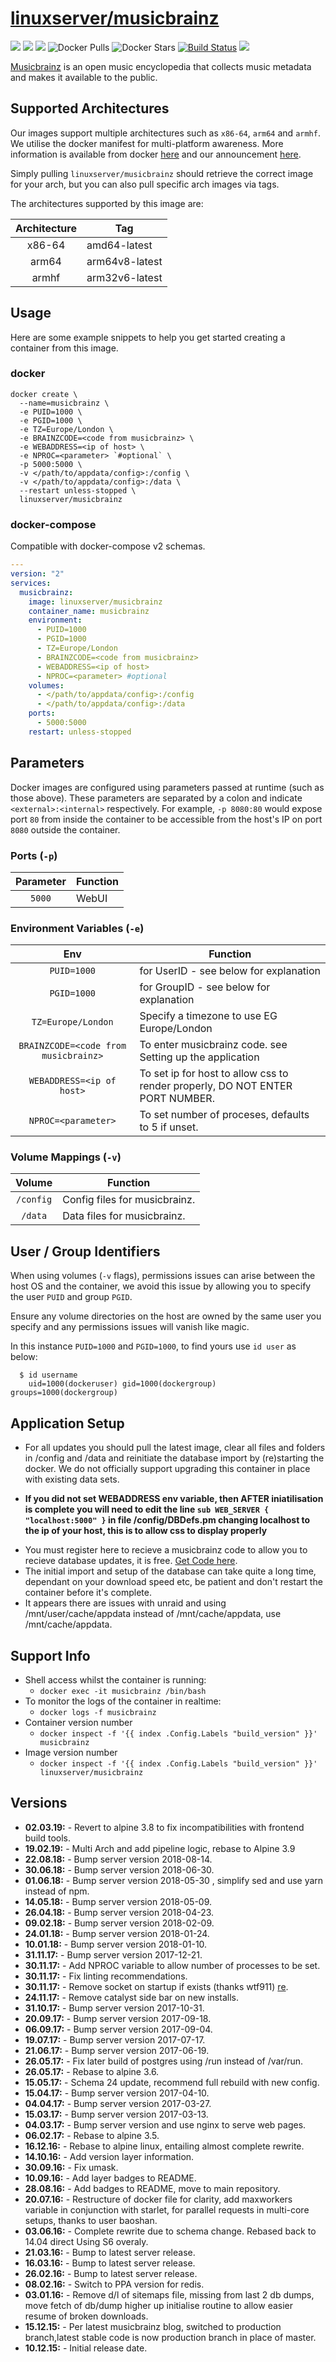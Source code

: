 # [linuxserver/musicbrainz](https://github.com/linuxserver/docker-musicbrainz)

[![](https://img.shields.io/discord/354974912613449730.svg?logo=discord&label=LSIO%20Discord&style=flat-square)](https://discord.gg/YWrKVTn)
[![](https://images.microbadger.com/badges/version/linuxserver/musicbrainz.svg)](https://microbadger.com/images/linuxserver/musicbrainz "Get your own version badge on microbadger.com")
[![](https://images.microbadger.com/badges/image/linuxserver/musicbrainz.svg)](https://microbadger.com/images/linuxserver/musicbrainz "Get your own version badge on microbadger.com")
![Docker Pulls](https://img.shields.io/docker/pulls/linuxserver/musicbrainz.svg)
![Docker Stars](https://img.shields.io/docker/stars/linuxserver/musicbrainz.svg)
[![Build Status](https://ci.linuxserver.io/buildStatus/icon?job=Docker-Pipeline-Builders/docker-musicbrainz/master)](https://ci.linuxserver.io/job/Docker-Pipeline-Builders/job/docker-musicbrainz/job/master/)
[![](https://lsio-ci.ams3.digitaloceanspaces.com/linuxserver/musicbrainz/latest/badge.svg)](https://lsio-ci.ams3.digitaloceanspaces.com/linuxserver/musicbrainz/latest/index.html)

[Musicbrainz](https://musicbrainz.org/) is an open music encyclopedia that collects music metadata and makes it available to the public.

## Supported Architectures

Our images support multiple architectures such as `x86-64`, `arm64` and `armhf`. We utilise the docker manifest for multi-platform awareness. More information is available from docker [here](https://github.com/docker/distribution/blob/master/docs/spec/manifest-v2-2.md#manifest-list) and our announcement [here](https://blog.linuxserver.io/2019/02/21/the-lsio-pipeline-project/). 

Simply pulling `linuxserver/musicbrainz` should retrieve the correct image for your arch, but you can also pull specific arch images via tags.

The architectures supported by this image are:

| Architecture | Tag |
| :----: | --- |
| x86-64 | amd64-latest |
| arm64 | arm64v8-latest |
| armhf | arm32v6-latest |


## Usage

Here are some example snippets to help you get started creating a container from this image.

### docker

```
docker create \
  --name=musicbrainz \
  -e PUID=1000 \
  -e PGID=1000 \
  -e TZ=Europe/London \
  -e BRAINZCODE=<code from musicbrainz> \
  -e WEBADDRESS=<ip of host> \
  -e NPROC=<parameter> `#optional` \
  -p 5000:5000 \
  -v </path/to/appdata/config>:/config \
  -v </path/to/appdata/config>:/data \
  --restart unless-stopped \
  linuxserver/musicbrainz
```


### docker-compose

Compatible with docker-compose v2 schemas.

```yaml
---
version: "2"
services:
  musicbrainz:
    image: linuxserver/musicbrainz
    container_name: musicbrainz
    environment:
      - PUID=1000
      - PGID=1000
      - TZ=Europe/London
      - BRAINZCODE=<code from musicbrainz>
      - WEBADDRESS=<ip of host>
      - NPROC=<parameter> #optional
    volumes:
      - </path/to/appdata/config>:/config
      - </path/to/appdata/config>:/data
    ports:
      - 5000:5000
    restart: unless-stopped
```

## Parameters

Docker images are configured using parameters passed at runtime (such as those above). These parameters are separated by a colon and indicate `<external>:<internal>` respectively. For example, `-p 8080:80` would expose port `80` from inside the container to be accessible from the host's IP on port `8080` outside the container.

### Ports (`-p`)

| Parameter | Function |
| :----: | --- |
| `5000` | WebUI |


### Environment Variables (`-e`)

| Env | Function |
| :----: | --- |
| `PUID=1000` | for UserID - see below for explanation |
| `PGID=1000` | for GroupID - see below for explanation |
| `TZ=Europe/London` | Specify a timezone to use EG Europe/London |
| `BRAINZCODE=<code from musicbrainz>` | To enter musicbrainz code. see Setting up the application |
| `WEBADDRESS=<ip of host>` | To set ip for host to allow css to render properly, DO NOT ENTER PORT NUMBER. |
| `NPROC=<parameter>` | To set number of proceses, defaults to 5 if unset. |

### Volume Mappings (`-v`)

| Volume | Function |
| :----: | --- |
| `/config` | Config files for musicbrainz. |
| `/data` | Data files for musicbrainz. |



## User / Group Identifiers

When using volumes (`-v` flags), permissions issues can arise between the host OS and the container, we avoid this issue by allowing you to specify the user `PUID` and group `PGID`.

Ensure any volume directories on the host are owned by the same user you specify and any permissions issues will vanish like magic.

In this instance `PUID=1000` and `PGID=1000`, to find yours use `id user` as below:

```
  $ id username
    uid=1000(dockeruser) gid=1000(dockergroup) groups=1000(dockergroup)
```

## Application Setup

+ For all updates you should pull the latest image, clear all files and folders in /config and /data and reinitiate the database import by (re)starting the docker. We do not officially support upgrading this container in place with existing data sets. 

+ **If you did not set WEBADDRESS env variable, then AFTER iniatilisation is complete you will need to edit the line `sub WEB_SERVER { "localhost:5000" }` in file /config/DBDefs.pm changing localhost to the ip of your host, this is to allow css to display properly**

* You must register here to recieve a musicbrainz code to allow you to recieve database updates, it is free. [Get Code here](https://metabrainz.org/supporters/account-type).
* The initial import and setup of the database can take quite a long time, dependant on your download speed etc, be patient and don't restart the container before it's complete.
* It appears there are issues with unraid and using /mnt/user/cache/appdata instead of /mnt/cache/appdata, use /mnt/cache/appdata.



## Support Info

* Shell access whilst the container is running: 
  * `docker exec -it musicbrainz /bin/bash`
* To monitor the logs of the container in realtime: 
  * `docker logs -f musicbrainz`
* Container version number 
  * `docker inspect -f '{{ index .Config.Labels "build_version" }}' musicbrainz`
* Image version number
  * `docker inspect -f '{{ index .Config.Labels "build_version" }}' linuxserver/musicbrainz`

## Versions

* **02.03.19:** - Revert to alpine 3.8 to fix incompatibilities with frontend build tools.
* **19.02.19:** - Multi Arch and add pipeline logic, rebase to Alpine 3.9
* **22.08.18:** - Bump server version 2018-08-14.
* **30.06.18:** - Bump server version 2018-06-30.
* **01.06.18:** - Bump server version 2018-05-30 , simplify sed and use yarn instead of npm.
* **14.05.18:** - Bump server version 2018-05-09.
* **26.04.18:** - Bump server version 2018-04-23.
* **09.02.18:** - Bump server version 2018-02-09.
* **24.01.18:** - Bump server version 2018-01-24.
* **10.01.18:** - Bump server version 2018-01-10.
* **31.11.17:** - Bump server version 2017-12-21.
* **30.11.17:** - Add NPROC variable  to allow number of processes to be set.
* **30.11.17:** - Fix linting recommendations.
* **30.11.17:** - Remove socket on startup if exists (thanks wtf911) [re](https://tickets.metabrainz.org/browse/MBS-9370).
* **24.11.17:** - Remove catalyst side bar on new installs.
* **31.10.17:** - Bump server version 2017-10-31.
* **20.09.17:** - Bump server version 2017-09-18.
* **06.09.17:** - Bump server version 2017-09-04.
* **19.07.17:** - Bump server version 2017-07-17.
* **21.06.17:** - Bump server version 2017-06-19.
* **26.05.17:** - Fix later build of postgres using /run instead of /var/run.
* **26.05.17:** - Rebase to alpine 3.6.
* **15.05.17:** - Schema 24 update, recommend full rebuild with new config.
* **15.04.17:** - Bump server version 2017-04-10.
* **04.04.17:** - Bump server version 2017-03-27.
* **15.03.17:** - Bump server version 2017-03-13.
* **04.03.17:** - Bump server version and use nginx to serve web pages.
* **06.02.17:** - Rebase to alpine 3.5.
* **16.12.16:** - Rebase to alpine linux, entailing almost complete rewrite.
* **14.10.16:** - Add version layer information.
* **30.09.16:** - Fix umask.
* **10.09.16:** - Add layer badges to README.
* **28.08.16:** - Add badges to README, move to main repository.
* **20.07.16:** - Restructure of docker file for clarity, add maxworkers variable in conjunction with starlet, for parallel requests in multi-core setups, thanks to user baoshan.
* **03.06.16:** - Complete rewrite due to schema change. Rebased back to 14.04 direct Using S6 overaly.
* **21.03.16:** - Bump to latest server release.
* **16.03.16:** - Bump to latest server release.
* **26.02.16:** - Bump to latest server release.
* **08.02.16:** - Switch to PPA version for redis.
* **03.01.16:** - Remove d/l of sitemaps file, missing from last 2 db dumps, move fetch of db/dump higher up initialise routine to allow easier resume of broken downloads.
* **15.12.15:** - Per latest musicbrainz blog, switched to production branch,latest stable code is now production branch in place of master.
* **10.12.15:** - Initial release date.
